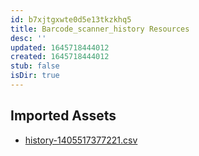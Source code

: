 ```yaml
---
id: b7xjtgxwte0d5e13tkzkhq5
title: Barcode_scanner_history Resources
desc: ''
updated: 1645718444012
created: 1645718444012
stub: false
isDir: true
---
```

## Imported Assets
- [history-1405517377221.csv](/assets/history-1405517377221-7r7zkd6b9rod.csv)
